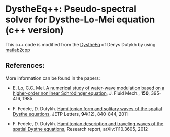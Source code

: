 # DystheEq++:  Pseudo-spectral solver for Dysthe-Lo-Mei equation (c++ version)

This c++ code is modified from the [DystheEq](https://github.com/dutykh/DystheEq) of Denys Dutykh by using [matlab2cpp](https://github.com/jonathf/matlab2cpp)

## References:

More information can be found in the papers:

* E. Lo, C.C. Mei. [A numerical study of water-wave modulation based on a higher-order nonlinear Schrödinger equation](https://www.cambridge.org/core/journals/journal-of-fluid-mechanics/article/numerical-study-of-waterwave-modulation-based-on-a-higherorder-nonlinear-schrodinger-equation/2326FB7BFD6E0BBE4499E59F3FE80D39), J. Fluid Mech., **150**, 395-416, 1985

* F. Fedele, D. Dutykh. [Hamiltonian form and solitary waves of the spatial Dysthe equations](https://link.springer.com/article/10.1134%2FS0021364011240039), JETP Letters, **94**(12), 840-844, 2011

* F. Fedele, D. Dutykh. [Hamiltonian description and traveling waves of the spatial Dysthe equations](https://arxiv.org/abs/1110.3605), Research report, arXiv:1110.3605, 2012
